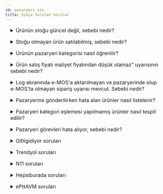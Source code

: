 ```yaml
---
id: pazaryeri-sss
title: Sıkça Sorulan Sorular
---
```


<details style="margin: 1rem; "><summary style="cursor: pointer; font-size: 16px; ">Ürünün stoğu güncel değil, sebebi nedir?</summary>
<br>Ürünün e-MOS'ta stoğu yok iken, pazaryeri panelinde stoklu olması veya paneldeki stokların stok fiyat gönder görevi çalışmasına rağmen e-MOS'tan farklı olması ürünün pazaryerine bildirilmediği yani güncellenmediği anlamına gelmektedir.

Ürünün güncellenmemesinin sebebini tespit etmek için öncellikle log ekranı kontrol edilmelidir.İlgili ürün, log ekranında “İşleme alınan ürün”lerin arasında aratılmalıdır.Ürün pazaryerine bildiriliyor ancak bazı kurallara takılıp gönderilemiyorsa servisten uyarı mesajı döner ve log ekranına ürün ismi ile birlikte yansır.

Ürün “İşleme alınan ürün”lerin arasında değil ise ürün bildirilmiyor demektir. Bu durumda file log pasifse aktifleştirilmelidir. File log aktif edildikten sonra ürün üzerinde değişiklik yapılarak (Örneğin, açıklama alanında bir boşluk karakteri konulabilir) ürünün pazaryerine bildirilmesi için tetiklenmesi sağlanır. Sonrasında “Pazaryeri Ürün Stok Fiyat gönder” görevi çalıştırılır ve sunucuda pazaryeri loglarının bulunduğu klasöre gidilir.İlgili ürünün gönderilen ürünler arasında olup olmadığı kontrol edilir. Eğer ürün bu tetikleme sonrası bildirilmiş ve uyarı mesajı almış ise uyarı çözümlenmeye çalışılır. Alınan uyarı mesajı bilinmiyorsa ürünün request ve response dosyaları alınıp, Firmanin de CC’de yer aldığı bir mail ile ilgili pazaryerinin API Destek birimine iletilir veya Firmanin iletmesi için Firmaya gönderilir. API Destek biriminin yönlendirmeleri ile ürün gönderim sorununun çözümü için gerekli işlemler (tanımlama, seçim, onay vs) yapılır. Eğer uyarı dönmüyorsa veya ürün işleme alınmamışsa Backend ekibinde ilgili kişiye bilgi verilmelidir.

</details>

<details style="margin: 1rem; "><summary style="cursor: pointer; font-size: 16px; ">Stoğu olmayan ürün satılabilmiş, sebebi nedir?</summary>
<br>Ürünün stoğu güncellenmediğinde satış gerçekleşebilir. Bu durumda öncelikle ürünün neden güncellenmediği tespit edilmelidir. Bunun için pazaryeri log ekranı kontrol edilmelidir.İlgili ürün, log ekranında “İşleme alınan ürün”lerin arasında ve “Karşılaştırma raporu”nda aratılmalıdır.İşleme alınan ürünlerin arasındaysa yanında bulunan uyarı mesajı incelenmelidir. Bu uyarı mesajı ürünün neden güncellenmediği bilgisini verir. Bu bilgi doğrultusunda ürün üzerinde gerekli düzeltmeler yapılıp bilgisi Firmayle paylaşılmalıdır.

Bu tip durumların önüne geçmek için Firma “Karşılaştırma raporu” loglarını incelemeli ve güncellenmeyen ürünleri takip etmelidir. Stoğunun güncellenmediğini tespit ettiği ürünleri “İşleme alınan ürün”lerin arasında aratıp uyarı mesajlarını okumalı ve bu uyarı mesajlarını dikkate almalı.Ürünün güncellenmesi için gerekli kriterlere sahip olmasını sağlamalı.</details>

<details style="margin: 1rem; "><summary style="cursor: pointer; font-size: 16px; ">Ürünün pazaryeri kategorisi nasıl öğrenilir? </summary>
<br>Şu adımlar izlenmeli: Pazaryeri Tanımı > Pazar Yeri Ürünleri > Bu sayfada ilgili Pazaryeri: seçilir ve Ürün kodu kısmına ilgili ürünün kodu yazılır. Böylece ürünün pazaryeri kategori kodu <code>Paz. Kat. Kodu</code> ve pazaryeri kategori adı <code>Paz. Kat. Ad</code> alınır.</details>

<details style="margin: 1rem; "><summary style="cursor: pointer; font-size: 16px; ">Ürün satış fiyatı maliyet fiyatından düşük olamaz” uyarısının sebebi nedir? </summary>
<br>Ürünün pazaryerine gönderilen satış fiyatı, maliyet fiyatının altında olduğu için ürün gönderilemiyor.Örneğin, Satış Fiyat: 237, 12 - Maliyet: 237, 15
<br>**_Çözüm:_** Ürünün maliyet fiyatı ürün kartında bulunur ve manuel yönetilir. Firma ürünün fiyatı ile ilgili bu kurala uygun olarak ürün fiyatında veya maliyet fiyatında düzenleme yapmalıdır.</details>

<details style="margin: 1rem; "><summary style="cursor: pointer; font-size: 16px; ">Log ekranında e-MOS'a aktarılmayan ve pazaryerinde olup e-MOS'ta olmayan sipariş uyarısı mevcut. Sebebi nedir?</summary>
<br>Pazaryerinden alınıp e-MOS'a işlenmeyen bir sipariş olduğunda bununla ilgili e-MOS'ta tanımlanan ilgili kullanıcılara mail gönderilir. Mailde siparişin neden aktarılmadığı ve ürün kodu, barkodu belirtilir. Pazaryerinden sipariş alan görev her çalıştığında bu mail ilgili kişilere gönderilerek sorundan haberdar edilir. Aynı zamanda bu uyarı pazaryeri log ekranına da yazılır. Böyle bir sorunla karşılaşıldığında kontrol edilmesi gereken birkaç adım vardır:

- Siparişte geçen ürün kodunun & barkodun formatı e-MOS'taki ile aynı mı? Eğer aynı değilse ürün bildirimi yanlış gerçekleşmiştir. Bu durumda siparişin aktarımı için BE müdahele edebeilir ve Firmaya bilgisi verilerek ürünlerin doğru formatta göndeirlmesi için kontrol etmesi istenebilir.

- Siparişte geçen ürün kodunun & barkodun e-MOS'ta stoğu var mı? Eğer stoğu yoksa sipariş e-MOS'a aktarılmaz, eğer varsa sorun stokla ilgili değildir.

- Siparişlte gelen il-ilçe datası ile e-MOS'taki il-ilçe tanımı uyuşuyor mu? Eğer uyuşmuyorsa buna uygun tanım yapılmalı.

- Gelen siparişin logu, başarılı gelen bir sipariş logu ile kıyaslanıp arada bir fark olup olmadığı incelenmeli.

- Yukardakı adımlara rağmen sorun tespit edilemiyorsa BE e bilgi verip debug edilmeli.</details>

<details style="margin: 1rem; "><summary style="cursor: pointer; font-size: 16px; ">Pazaryerine gönderilirken hata alan ürünler nasıl listelenir?</summary>
<br>Pazaryeri ürünleri ekranında gönderim yapılırken servisten dönen uyarılar Ürün Uyarı kısmında belirtilir. Uyarı Metni arama alanında anahtar sözcük aratılarak ilgili kayıtlar ekrana getirilir ve excel’e aktarılabilir.</details>

<details style="margin: 1rem; "><summary style="cursor: pointer; font-size: 16px; ">Pazaryeri kategori eşlemesi yapılmamış ürünler nasıl tespit edilir?</summary>
<br>Pazaryeri ürünleri ekranında filtreleme yapılarak eşlemesi yapılmayan ürünler bir excel'e aktarılabilir.<code>Paz. Kat. Kodu</code> alanının boş olması eşlemesinin yapılmadığı anlamına gelir.</details>

<details style="margin: 1rem; "><summary style="cursor: pointer; font-size: 16px; ">Pazaryeri görevleri hata alıyor, sebebi nedir?</summary>
<br>X ürünün ürün kartında Gittigidiyor özellikleri kısmında, o ürünün bağlı olduğu pazaryeri kategorisi için GG servisinde geçerli olmayan bir spec girişi yapılmıştır.Ürün bu yüzden gönderilememektedir.
<br>**_Çözüm:_** Job hatası varsa önce hata detayı incelenmeli.İlgili servisten ne mesaj döndüğü kontrol edilmeli.Örneğin servisin yanıt vermediği görülüyorsa bu ilgili pazaryerinin servisiyle alakalı durum olabilir. Aynı saatte aynı pazaryerini kullanan diğer Firmalerde de hata oluşmuş mu kontrol edilmeli. Sonrasında pazaryeri destek birimine email ileterek kullanılan servisi (görev linkini değil, o link çalıştığında çağrılan servisi product, stock and price, order gibi), varsa request ve response logu ile birlikte alınan hata mesajını sormak gerekir. Dönen yanıt doğrultusunda nasıl aksiyon alınması gerektiği netleştirilir. Pazaryeri tarafında sorun yoksa sorun Backend ekibine iletilir.

Örnek hata mesajı: Unable to connect to the remote server.(Pazaryeri kaynaklıdır, ilgili servislere erişilmediği anlamına gelir.)</details>

<details style="margin: 1rem; "><summary style="cursor: pointer; font-size: 16px; ">Gittigidiyor soruları</summary><br>Gittigidiyor pazaryeriyle ilgili sıkça sorulan sorular.

<details style="margin: 1rem; "><summary style="cursor: pointer; font-size: 16px; ">A isimli spec girişi zorunludur. Lütfen geçerli bir değer girişi yapınız uyarısının sebebi nedir?</summary><p style="padding-left: 30px; "><br>X ürününün bağlı olduğu kategoride A spec seçimi zorunlu olduğu halde bu spec seçilmemiştir.<br>**_Çözüm:_** Spec tanımlı ise ürün kartında GG özelliklerinden A speci seçilir. Spec tanımlı değilse GG eşlemesi yapılmış kategorilerin özelliklerinin işlenmesi görevi çalıştırılır ve güncel speclerin servisten çekilmesi sağlanır.</p></details>

<details style="margin: 1rem; "><summary style="cursor: pointer; font-size: 16px; ">"A spec girişinde () Text; Combo ve Checkbox tipleri için geçersizdir. Uygun bir değer giriniz.” uyarısının sebebi nedir?</summary><p style="padding-left: 30px; "><br>X ürünün GG özellikleri arasında seçimi zorunlu olan A speci seçilmiş ancak GG servisinde tanımlı olmayan bir parametre seçilmiştir.Örneğin, X ürünü için GG özellikleri kısmında Renk başlığı altında tanımlı olan Mavi rengi seçilmiş, ancak GG servisinde Renk başlığı altında Mavi tanımlı olmadığı için hata alınmıştır.<br>**_Çözüm:_** GG eşlemesi yapılmış kategorilerin özelliklerinin işlenmesi görevi çalıştırılır ve güncel parametrelerin servisten çekilmesi sağlanır. Güncel parametreler arasında uygun olan seçim yapılır, eğer uyarı dönmeye devam ediyorsa Firma GG kategori yöneticisi ile iletişime geçip o spec için eksik olan parametrenin tanımlanmasını sağlar. Bu tanımlama yapıldıktan sonra parametre seçildiğinde hata alınmayacaktır.</p></details>

<details style="margin: 1rem; "><summary style="cursor: pointer; font-size: 16px; ">A geçersiz bir spec ismidir. Lütfen bu kategoriye uygun spec girişi gerçekleştiriniz. Uyarısının sebebi nedir?</summary><p style="padding-left: 30px; "><br>X ürünün ürün kartında Gittigidiyor özellikleri kısmında, o ürünün bağlı olduğu pazaryeri kategorisi için GG servisinde geçerli olmayan bir spec girişi yapılmıştır. Ürün bu yüzden gönderilememektedir.<br>**_Çözüm:_** Geçersiz olduğu uyarısı verilen spec seçimi kaldırılmalıdır. </p></details>

<details style="margin: 1rem; "><summary style="cursor: pointer; font-size: 16px; ">Geçersiz model değeri uyarısının sebebi nedir? </summary><p style="padding-left: 30px; "><br>Model kavramı ürüne karşılık gelmektedir. X ürünü için hiç spec girişi yapılmadığı anlamına gelmektedir.<br>**_Çözüm:_** GG eşlemesi yapılmış kategorilerin özelliklerinin işlenmesi görevi çalıştırılır ve ürün kartına gelen özellikler seçilir. Uygun özellik seçimi yapıldığında uyarı dönmeyecektir.</p></details>

<details style="margin: 1rem; "><summary style="cursor: pointer; font-size: 16px; ">Model bilgilerini sıralı bir şekilde eksiksiz gönderiniz uyarısının sebebi nedir?</summary><p style="padding-left: 30px; "><br>Model kavramı ürüne karşılık gelmektedir. X ürünü için ürün kartında Gittigidiyor özellikleri arasında seçimi yapılmayan specler ve eksik bilgiler vardır.<br>**_Çözüm:_** Ürün kartında bulunan özellikler seçilir. Uygun özellik seçim yapıldığında uyarı dönmeyecektir.</p></details>

<details style="margin: 1rem; "><summary style="cursor: pointer; font-size: 16px; ">Tekrarlanan varyant bilgileri tespit edildi. Lütfen ürüne ait benzer varyant bilgisi girmediğinizen emin olunuz” uyarısının sebebi nedir?</summary><p style="padding-left: 30px; "><br>İlgili ürünün bulunduğu kategoride GG tarafında beden/numara/yaş spec'i olmadığı için veya e-MOS'ta tanımlı spec parametresi ile GG tarafındaki parametre uyuşmadığından uyarı döner. Örneğin; e-MOS'ta XXL olarak tanımlı beden var iken ürünün bağlı olduğu kategoride 2XL beden tanımlanmış olabilir. Bu durum file log incelenerek gönderilen ürün datasından anlaşılabilir.<br>**_Çözüm:_** Firma ürünün bulunduğu pazaryeri kategori kodunu, kategori yöneticisi ile paylaşıp Beden/Numara/Yaş isimli bir spec yoksa açılması gerektiğini iletmeli, eğer varsa uygun parametre için tanım yapılması gerektiği iletmeli. (Ör; ABC kategorisindeki beden spec'i için XXL parametresinin tanımlanması).</p></details>

<details style="margin: 1rem; "><summary style="cursor: pointer; font-size: 16px; ">Girdiğiniz model özellikleri içerisinde ürün özelliği olarak atadığınız specler mevcut” uyarısının sebebi nedir?</summary><p style="padding-left: 30px; "><br>Ürünün hem spec kısmında hem de variant kısmında aynı spec'in gönderilmesi sebebi ile ilgili uyarı mesajı alınmaktadır.<br>**_Çözüm:_** Varyantlı/Seçenekli olan ürünlerde Beden/Numara/Yaş spec seçimi kaldırılmalıdır. Örneğin, seçeneği (numaraları) olan bir ayakkabı ürünü için ürün kartındaki GG spec kısmında Numara seçilmemelidir. Çünkü seçenekleri/numaraları zaten gönderilmektedir.</p></details>

<details style="margin: 1rem; "><summary style="cursor: pointer; font-size: 16px; ">Spec ve başlık tanımlamaları konusunda firmaya ve tarafımıza düşen görevler nelerdir?</summary><p style="padding-left: 30px; "><br>1- Firma loglarda eksik veya tanımsız spec uyarısı gördüğü tüm ürünleri kontrol edip yukarıdaki bilgiler doğrultusunda gerekli seçimleri yapmalı. Eğer uygun bilgilerini göremiyorsa, ilgili görev çalıştırılmalı.<br>2- Görev çalıştığında e-MOS'a çekilen güncel spec ve parametreleriyle birlikte Firmanin ilgili bilgileri görüyor olması beklenmektedir. Eğer ürün için gerekli bilgiyi hala görmüyorsa (Örn; Durum başlığı altında “Sıfır” görülmüyor) Firma bu eksik bilgileri toplayıp GG Kategori yöneticisi ile paylaşmalı. Böylece GG gerekli bilgileri açacak veya tanımlayacaktır. </p></details>

</details>

<details style="margin: 1rem; "><summary style="cursor: pointer; font-size: 16px; ">Trendyol soruları</summary><br>Trendyol pazaryeriyle ilgili sıkça sorulan sorular.

<details style="margin: 1rem; "><summary style="cursor: pointer; font-size: 16px; ">Barkod alanı hatalı uyarısının sebebi nedir?</summary><p style="padding-left: 30px; "><br>İlgili ürünün barkod alanı boş olduğu için ürün gönderiminde hata alınmaktadır.<br>**_Çözüm:_** Firmaya barkod alanını doldurması gerektiği bilgisi verilmelidir.</p></details>

<details style="margin: 1rem; "><summary style="cursor: pointer; font-size: 16px; ">Zorunlu kategori özellik bilgisi eksiktir. Eksik alan: X uyarısının sebebi nedir?</summary><p style="padding-left: 30px; "><br>İlgili ürünün bağlı olduğu kategoriye ait zorunlu özellik bilgisi boş olduğu için ürün gönderiminde hata alınmaktadır. Örneğin; Cinsiyet.<br>**_Çözüm:_** Firmaya X alanını doldurması gerektiği bilgisi verilmelidir. Özellik seçimi yapıldıktan sonra ürün stok fiyat gönder görevi tetiklenmelidir.</p></details>

<details style="margin: 1rem; "><summary style="cursor: pointer; font-size: 16px; ">Beden için kategori özellik değeri geçerli değildir uyarısının sebebi nedir?</summary><p style="padding-left: 30px; "><br>İlgili ürünün bağlı olduğu kategoriye ait Beden özelliğinin altında uyarı alan ürünün beden/seçenek formatı Trendyol tarafında tanımlı olmadığı için veya e-MOS'ta Ürün seçenek tanım ekranında ilgili beden parametresinde geçersiz karakter bulunduğu için ürün gönderiminde hata alınmaktadır.<br>**_Çözüm:_** Sorunun Trendyol’da tanımlı olup olmadığını anlamak için Postman üzerinden ürünün bağlı olduğu kategori için o beden parametresi kontrol edilir. Eğer tanımlı değilse Firmaya bilgisi verilerek, Trendyol kategori yöneticisi ile iletişime geçmesi ve parametrenin tanımlanmasını sağlamalıdır.<br><br>İstek yapılacak servis ve detaylarına Trendyol API Döküman linkinden ulaşılabilir.<br>https://developers.trendyol.com/tr/urun-entegrasyonu/v2/trendyol-kategori-ozellik-bilgileri<br><br>Eğer tanımlı olduğu halde bu hata dönüyorsa e-MOS'taki tanımında sorun olabilir. Ürün seçenek tanım ekranında ilgili parametrede geçersiz karakter (sonunda boşluk olması gibi) olmadığından emin olmak gerekir. Buna rağmen hata alınıyorsa backend ekibine iletilip, debug edilerek sorun gözlemlenmelidir.</p></details>

<details style="margin: 1rem; "><summary style="cursor: pointer; font-size: 16px; ">Açıklama alanı boş olmamalıdır.</summary><p style="padding-left: 30px; "><br>Trendyol’a gönderilen ürünün açıklama alanı boş olmamalıdır. Aksi durumda hata alır, ürün gönderilemez. </p></details>

<details style="margin: 1rem; "><summary style="cursor: pointer; font-size: 16px; ">Barkodlu ürün bulunamadı uyarısının sebbei nedir? </summary><p style="padding-left: 30px; "><br>Stok fiyat güncellerken iki metot kullanılmaktadır check metodu pazaryeri ve e-MOS'taki stokları alıp karşılaştırıp farklı olanları update etmektedir.  Stock and price görevi çalıştırıldığı zaman ürünün stok ve fiyatı güncellenmeye çalışılır. Eğer ürün pazaryerinde yoksa bu uyarı dönmektedir. Yani bu uyarı ürünün pazaryerinde olmadığı anlamına gelir. Bu durumda ürünün neden pazaryerine gönderilmediği kontrol edilmelidir.</p></details></details>

<details style="margin: 1rem; "><summary style="cursor: pointer; font-size: 16px; ">N11 soruları</summary><br>N11 pazaryeriyle ilgili sıkça sorulan sorular.

<details style="margin: 1rem; "><summary style="cursor: pointer; font-size: 16px; ">Bu ürün üzerinde işlem yapamazsınız uyarısının sebebi nedir?</summary><p style="padding-left: 30px; "><br>N11 ilgili ürün için bir işlem yapılmasına izin vermiyor.<br>**_Çözüm:_** Firma bu uyarıyı aldığı ürünler için N11 kategori yöneticisi ile iletişime geçmeli.</p></details>

<details style="margin: 1rem; "><summary style="cursor: pointer; font-size: 16px; ">Zorunlu olan özellikleri ürün özellikleri kısmında ve/veya sku özellikleri kısmında girmeniz gerekmektedir. Özellik Adı: A, Özellik ID:  uyarısının sebebi nedir?</summary><p style="padding-left: 30px; "><br>N11 için ürünün zorunlu özellikleri eksik girilmiştir.<br>**_Çözüm:_** N11 eşlemesi yapılmış kategorilerin özelliklerinin işlenmesi görevi çalıştırılır ve ürün kartına gelen özellikler seçilir. Uygun özellik seçimi yapıldığında uyarı dönmeyecektir.</p></details>

<details style="margin: 1rem; "><summary style="cursor: pointer; font-size: 16px; ">Satıcı stok kodu başka bir ürününüzde kullanılmaktadır uyarısının sebebi nedir?</summary><p style="padding-left: 30px; "><br>Firma X ürününde başka bir üründe kullanılan barkodu girmişse, N11 barkodun başka bir üründe kullanıldığına dair uyarı mesajı verir ve güncellemeye izin vermez.</p></details></details>

<details style="margin: 1rem; "><summary style="cursor: pointer; font-size: 16px; ">Hepsiburada soruları</summary><br>Hepsiburada pazaryeriyle ilgili sıkça sorulan sorular.

<details style="margin: 1rem; "><summary style="cursor: pointer; font-size: 16px; ">Product not found uyarısının sebebi nedir?</summary><p style="padding-left: 30px; "><br>Hepsiburada paneline henüz yüklenmemiş/açılmamış bir ürüne e-MOS'ta pazaryeri onayı verilmişse, HB stok fiyat gönder görevi çalıştığında o ürünü Hepsiburada tarafında bulamadığı için bu uyarı döner. <br>**_Çözüm:_** Firma ilgili ürünü HB paneline yüklemeli/açmalı, eğer açılması istenmiyorsa e-MOS'ta ürünün Hepsiburada onayı kaldırılmalı.</p></details>

<details style="margin: 1rem; "><summary style="cursor: pointer; font-size: 16px; ">Stok-fiyat güncelleme görevi çalıştığında bazı ürünlerde “DiscountedListingPriceIncrease” uyarısı dönüyor. Sebebi nedir?</summary><p style="padding-left: 30px; "><br>Ürünlerde HB tarafında kampanya olduğu için gönderilen fiyat, indirim süresince geçerli değerden daha yüksek olduğundan fiyatı güncellenmiyor.<br>**_Çözüm:_** Firmaya bu bilgi verilmeli ve HB entegrasyon tarafına mail atılarak teyit edilmeli. Kampanya Firma ve HB tarafında yönetilir.</p></details></details>

<details style="margin: 1rem; "><summary style="cursor: pointer; font-size: 16px; ">ePttAVM soruları</summary><br>ePttAVM pazaryeriyle ilgili sıkça sorulan sorular.

<details style="margin: 1rem; "><summary style="cursor: pointer; font-size: 16px; ">Input string was not in a correct format uyarısının sebebi nedir?</summary><p style="padding-left: 30px; "><br>ePttAVM'ye ürün göndermek için ürünün ePttAVM tarafında uygun bir kategori ile eşleşmesi zorunludur. ePttAVM kategorisi ile eşleşme yapılmadığında bu hata alınır.<br>**_Çözüm:_** Firma gerekli kategori eşlemesini yapması gerektiği konusunda bilgilendirilir.</p></details>


</details>
